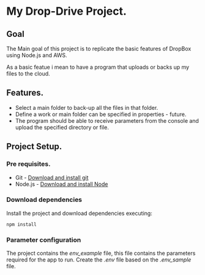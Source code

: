 # My Drop-Drive Project.
## Goal
The Main goal of this project is to replicate the basic features of DropBox using Node.js and AWS.

As a basic featue i mean to have a program that uploads or backs up my files to the cloud.

## Features.
* Select a main folder to back-up all the files in that folder.
* Define a work or main folder can be specified in properties - future.
* The program should be able to receive parameters from the console and upload the specified directory or file.

## Project Setup.
### Pre requisites.
* Git - [Download and install git](https://git-scm.com/downloads)
* Node.js - [Download and install Node](https://nodejs.org/en/download/)

### Download dependencies 
Install the project and download dependencies executing:
```
npm install
```

### Parameter configuration
The project contains the _env_example_ file, this file contains the parameters required for the app to run.
Create the _.env_ file based on the _.env_sample_ file.



